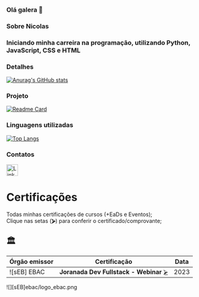 ### Olá galera 👋

### Sobre Nicolas

### Iniciando minha carreira na programação, utilizando Python, JavaScript, CSS e HTML

### Detalhes

[![Anurag's GitHub stats](https://github-readme-stats.vercel.app/api?username=nicolasspaiva&show_icons=true&theme=dark)](https://github.com/anuraghazra/github-readme-stats)

### Projeto

[![Readme Card](https://github-readme-stats.vercel.app/api/pin/?username=nicolasspaiva&repo=Tiktokclone_webnar_ebac&theme=dark)](https://github.com/anuraghazra/github-readme-stats)

### Linguagens utilizadas

[![Top Langs](https://github-readme-stats.vercel.app/api/top-langs/?username=nicolasspaiva&layout=compact)](https://github.com/anuraghazra/github-readme-stats)

### Contatos

[<img src='https://img.shields.io/badge/LinkedIn-0077B5?style=for-the-badge&logo=linkedin&logoColor=white' alt='Linkedin' height='30'>](https://www.linkedin.com/in/nicolas-paiva-0299ab209)

# Certificações
Todas minhas certificações de cursos (+EaDs e Eventos);  
Clique nas setas (**⮚**) para conferir o certificado/comprovante;  

## 🏛 
| Órgão emissor          | Certificação                                                      | Data                       |
| ---------------------- | ----------------------------------------------------------------- | -------------------------- |
| ![sEB] EBAC        | **Joranada Dev Fullstack - Webinar**              [⮚][1]   | 2023  |











<!-- -=- # --- REFERÊNCIAS --- # -=- -->
<!-- Links/Certificados -->

[1]:!%20ebac%20/ebac-certificado.pdf






<!-- Selo de organizações -->
![][sEB]ebac/logo_ebac.png












